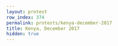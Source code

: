 ```yaml
---
layout: protest
row_index: 374
permalink: protests/kenya-december-2017
title: Kenya, December 2017
hidden: true
---
```

